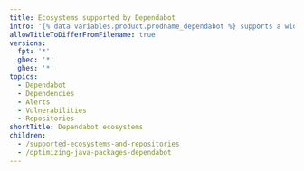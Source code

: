 ```yaml
---
title: Ecosystems supported by Dependabot
intro: '{% data variables.product.prodname_dependabot %} supports a wide range of ecosystems to help keep your code secure'
allowTitleToDifferFromFilename: true
versions:
  fpt: '*'
  ghec: '*'
  ghes: '*'
topics:
  - Dependabot
  - Dependencies
  - Alerts
  - Vulnerabilities
  - Repositories
shortTitle: Dependabot ecosystems
children:
  - /supported-ecosystems-and-repositories
  - /optimizing-java-packages-dependabot
---
```

